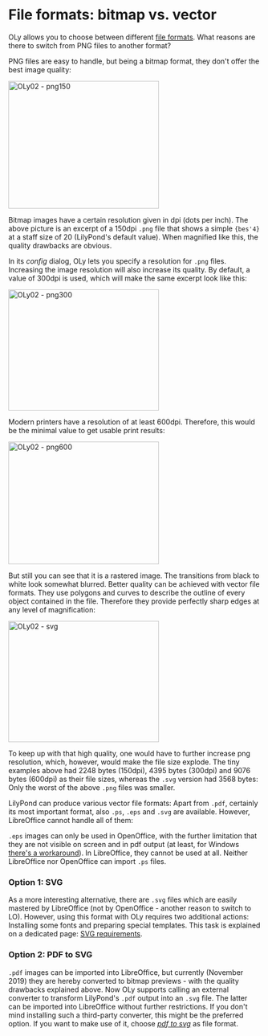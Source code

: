 # File formats: bitmap vs. vector

OLy allows you to choose between different [file formats](https://github.com/openlilylib/LO-ly/wiki/Config#format). What reasons are there to switch from PNG files to another format? 

PNG files are easy to handle, but being a bitmap format, they don't offer the best image quality:

<a href="http://lilypondblog.org/wp-content/uploads/2017/04/OLy02-png150-e1491491286329.gif"><img src="http://lilypondblog.org/wp-content/uploads/2017/04/OLy02-png150-e1491491286329-300x254.gif" alt="OLy02 - png150" class="aligncenter size-medium wp-image-4732" width="300" height="254"></a>

Bitmap images have a certain resolution given in dpi (dots per inch). The above picture is an excerpt of a 150dpi <code>.png</code> file that shows a simple <code>{bes'4}</code> at a staff size of 20 (LilyPond's default value).
When magnified like this, the quality drawbacks are obvious.

In its <em>config</em> dialog, OLy lets you specify a resolution for <code>.png</code> files.
Increasing the image resolution will also increase its quality. By default, a value of 300dpi is used, which will make the same excerpt look like this:

<a href="http://lilypondblog.org/wp-content/uploads/2017/04/OLy02-png300.gif"><img src="http://lilypondblog.org/wp-content/uploads/2017/04/OLy02-png300-300x241.gif" alt="OLy02 - png300" class="aligncenter size-medium wp-image-4733" width="300" height="241"></a>

Modern printers have a resolution of at least 600dpi. Therefore, this would be the minimal value to get usable print results:

<a href="http://lilypondblog.org/wp-content/uploads/2017/04/OLy02-png600.gif"><img src="http://lilypondblog.org/wp-content/uploads/2017/04/OLy02-png600-300x244.gif" alt="OLy02 - png600" class="aligncenter size-medium wp-image-4734" width="300" height="244"></a>

But still you can see that it is a rastered image. The transitions from black to white look somewhat blurred.
Better quality can be achieved with vector file formats. They use polygons and curves to describe the outline of every object contained in the file. Therefore they provide perfectly sharp edges at any level of magnification:

<a href="http://lilypondblog.org/wp-content/uploads/2017/04/OLy02-svg-e1491491229526.gif"><img src="http://lilypondblog.org/wp-content/uploads/2017/04/OLy02-svg-e1491491229526-300x241.gif" alt="OLy02 - svg" class="aligncenter size-medium wp-image-4735" width="300" height="241"></a>

To keep up with that high quality, one would have to further increase png resolution, which, however, would make the file size explode. The tiny examples above had 2248 bytes (150dpi), 4395 bytes (300dpi) and 9076 bytes (600dpi) as their file sizes, whereas the <code>.svg</code> version had 3568 bytes: Only the worst of the above <code>.png</code> files was smaller.

LilyPond can produce various vector file formats: Apart from <code>.pdf</code>, certainly its most important format, also <code>.ps</code>, <code>.eps</code> and <code>.svg</code> are available. However, LibreOffice cannot handle all of them:

<code>.eps</code> images can only be used in OpenOffice, with the further limitation that they are not visible on screen and in pdf output (at least, for Windows [there's a workaround](https://github.com/openlilylib/LO-ly/wiki/Config#eps)). In LibreOffice, they cannot be used at all.
Neither LibreOffice nor OpenOffice can import <code>.ps</code> files.

### Option 1: SVG
As a more interesting alternative, there are <code>.svg</code> files which are easily mastered by LibreOffice (not by OpenOffice - another reason to switch to LO). However, using this format with OLy requires two additional actions: Installing some fonts and preparing special templates. This task is explained on a dedicated page: [SVG requirements](https://github.com/openlilylib/LO-ly/wiki/SVG-requirements#svg-requirements).

### Option 2: PDF to SVG
<code>.pdf</code> images can be imported into LibreOffice, but currently (November 2019) they are hereby converted to bitmap previews - with the quality drawbacks explained above. Now OLy supports calling an external converter to transform LilyPond's <code>.pdf</code> output into an <code>.svg</code> file. The latter can be imported into LibreOffice without further restrictions. If you don't mind installing such a third-party converter, this might be the preferred option. If you want to make use of it, choose [_pdf to svg_](https://github.com/openlilylib/LO-ly/wiki/Config#pdf-to-svg) as file format. 